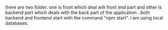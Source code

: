 there are two folder. one  is front which deal wih front end part and other is backend part which deals with the back part of the application .
both backend and frontend start with the command "npm start".
i am using local databases.
